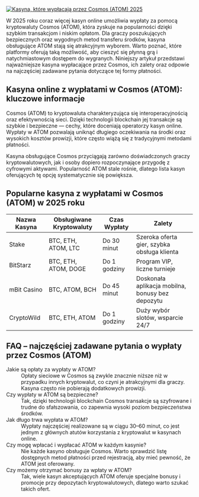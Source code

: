 [![Kasyna, które wypłacają przez Cosmos (ATOM) 2025](https://123-caf.pages.dev/gitsignup.png)](https://vrmoo.ru/Bt82HjjY)

<p>W 2025 roku coraz więcej kasyn online umożliwia wypłaty za pomocą kryptowaluty Cosmos (ATOM), która zyskuje na popularności dzięki szybkim transakcjom i niskim opłatom. Dla graczy poszukujących bezpiecznych oraz wygodnych metod transferu środków, kasyna obsługujące ATOM stają się atrakcyjnym wyborem. Warto poznać, które platformy oferują taką możliwość, aby cieszyć się płynną grą i natychmiastowym dostępem do wygranych. Niniejszy artykuł przedstawi najważniejsze kasyna wypłacające przez Cosmos, ich zalety oraz odpowie na najczęściej zadawane pytania dotyczące tej formy płatności.</p>  <h2>Kasyna online z wypłatami w Cosmos (ATOM): kluczowe informacje</h2> <p>Cosmos (ATOM) to kryptowaluta charakteryzująca się interoperacyjnością oraz efektywnością sieci. Dzięki technologii blockchain jej transakcje są szybkie i bezpieczne — cechy, które doceniają operatorzy kasyn online. Wypłaty w ATOM pozwalają uniknąć długiego oczekiwania na środki oraz wysokich kosztów prowizji, które często wiążą się z tradycyjnymi metodami płatności.</p> <p>Kasyna obsługujące Cosmos przyciągają zarówno doświadczonych graczy kryptowalutowych, jak i osoby dopiero rozpoczynające przygodę z cyfrowymi aktywami. Popularność ATOM stale rośnie, dlatego lista kasyn oferujących tę opcję systematycznie się powiększa.</p>  <h2>Popularne kasyna z wypłatami w Cosmos (ATOM) w 2025 roku</h2> <table>   <thead>     <tr>       <th>Nazwa Kasyna</th>       <th>Obsługiwane Kryptowaluty</th>       <th>Czas Wypłaty</th>       <th>Zalety</th>     </tr>   </thead>   <tbody>     <tr>       <td>Stake</td>       <td>BTC, ETH, ATOM, LTC</td>       <td>Do 30 minut</td>       <td>Szeroka oferta gier, szybka obsługa klienta</td>     </tr>     <tr>       <td>BitStarz</td>       <td>BTC, ETH, ATOM, DOGE</td>       <td>Do 1 godziny</td>       <td>Program VIP, liczne turnieje</td>     </tr>     <tr>       <td>mBit Casino</td>       <td>BTC, ATOM, BCH</td>       <td>Do 45 minut</td>       <td>Doskonała aplikacja mobilna, bonusy bez depozytu</td>     </tr>     <tr>       <td>CryptoWild</td>       <td>BTC, ETH, ATOM</td>       <td>Do 1 godziny</td>       <td>Duży wybór slotów, wsparcie 24/7</td>     </tr>   </tbody> </table>  <h2>FAQ – najczęściej zadawane pytania o wypłaty przez Cosmos (ATOM)</h2> <dl>   <dt>Jakie są opłaty za wypłaty w ATOM?</dt>   <dd>Opłaty sieciowe w Cosmos są zwykle znacznie niższe niż w przypadku innych kryptowalut, co czyni je atrakcyjnymi dla graczy. Kasyna często nie pobierają dodatkowych prowizji.</dd>    <dt>Czy wypłaty w ATOM są bezpieczne?</dt>   <dd>Tak, dzięki technologii blockchain Cosmos transakcje są szyfrowane i trudne do sfałszowania, co zapewnia wysoki poziom bezpieczeństwa środków.</dd>    <dt>Jak długo trwa wypłata w ATOM?</dt>   <dd>Wypłaty najczęściej realizowane są w ciągu 30–60 minut, co jest jednym z głównych atutów korzystania z kryptowalut w kasynach online.</dd>    <dt>Czy mogę wpłacać i wypłacać ATOM w każdym kasynie?</dt>   <dd>Nie każde kasyno obsługuje Cosmos. Warto sprawdzić listę dostępnych metod płatności przed rejestracją, aby mieć pewność, że ATOM jest oferowany.</dd>    <dt>Czy możemy otrzymać bonusy za wpłaty w ATOM?</dt>   <dd>Tak, wiele kasyn akceptujących ATOM oferuje specjalne bonusy i promocje przy depozytach kryptowalutowych, dlatego warto szukać takich ofert.</dd> </dl>